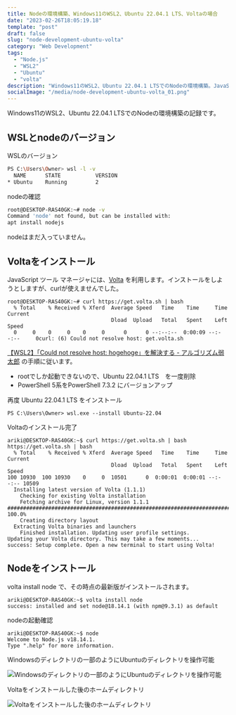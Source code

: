 ```yaml
---
title: Nodeの環境構築、Windows11のWSL2、Ubuntu 22.04.1 LTS、Voltaの場合
date: "2023-02-26T18:05:19.18"
template: "post"
draft: false
slug: "node-development-ubuntu-volta"
category: "Web Development"
tags:
  - "Node.js"
  - "WSL2"
  - "Ubuntu"
  - "volta"
description: "Windows11のWSL2、Ubuntu 22.04.1 LTSでのNodeの環境構築。JavaScript ツール マネージャには、Voltaを利用をして、Next.jsのImage Gallery Starterをセットアップする前までの記録"
socialImage: "/media/node-development-ubuntu-volta_01.png"
---
```


Windows11のWSL2、Ubuntu 22.04.1 LTSでのNodeの環境構築の記録です。

## WSLとnodeのバージョン

WSLのバージョン
```bash
PS C:\Users\Owner> wsl -l -v
  NAME      STATE           VERSION
* Ubuntu    Running         2
```

nodeの確認
```bash
root@DESKTOP-RAS40GK:~# node -v
Command 'node' not found, but can be installed with:
apt install nodejs
```
nodeはまだ入っていません。

## Voltaをインストール

JavaScript ツール マネージャには、[Volta](https://volta.sh/) を利用します。インストールをしようとしますが、curlが使えませんでした。

```
root@DESKTOP-RAS40GK:~# curl https://get.volta.sh | bash
  % Total    % Received % Xferd  Average Speed   Time    Time     Time  Current
                                 Dload  Upload   Total   Spent    Left  Speed
  0     0    0     0    0     0      0      0 --:--:--  0:00:09 --:--:--     0curl: (6) Could not resolve host: get.volta.sh
```

[【WSL2】「Could not resolve host: hogehoge」を解決する - アルゴリズム弱太郎](https://01futabato10.hateblo.jp/entry/2021/05/11/224937) の手順に従います。

- rootでしか起動できないので、Ubuntu 22.04.1 LTS　を一度削除
- PowerShell 5系をPowerShell 7.3.2 にバージョンアップ

再度 Ubuntu 22.04.1 LTS をインストール
```
PS C:\Users\Owner> wsl.exe --install Ubuntu-22.04
```

Voltaのインストール完了
```
ariki@DESKTOP-RAS40GK:~$ curl https://get.volta.sh | bash https://get.volta.sh | bash
  % Total    % Received % Xferd  Average Speed   Time    Time     Time  Current
                                 Dload  Upload   Total   Spent    Left  Speed
100 10930  100 10930    0     0  10501      0  0:00:01  0:00:01 --:--:-- 10509
  Installing latest version of Volta (1.1.1)
    Checking for existing Volta installation
    Fetching archive for Linux, version 1.1.1
######################################################################## 100.0%
    Creating directory layout
  Extracting Volta binaries and launchers
    Finished installation. Updating user profile settings.
Updating your Volta directory. This may take a few moments...
success: Setup complete. Open a new terminal to start using Volta!
```

## Nodeをインストール

volta install node で、その時点の最新版がインストールされます。
```
ariki@DESKTOP-RAS40GK:~$ volta install node
success: installed and set node@18.14.1 (with npm@9.3.1) as default
```

nodeの起動確認
```
ariki@DESKTOP-RAS40GK:~$ node
Welcome to Node.js v18.14.1.
Type ".help" for more information.
```

Windowsのディレクトリの一部のようにUbuntuのディレクトリを操作可能

![Windowsのディレクトリの一部のようにUbuntuのディレクトリを操作可能](/media/node-development-ubuntu-volta_01.png)

Voltaをインストールした後のホームディレクトリ

![Voltaをインストールした後のホームディレクトリ](/media/node-development-ubuntu-volta_02.png)